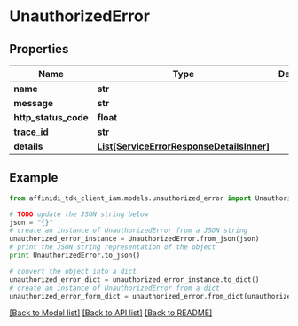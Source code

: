 # UnauthorizedError

## Properties

| Name                 | Type                                                                              | Description | Notes      |
| -------------------- | --------------------------------------------------------------------------------- | ----------- | ---------- |
| **name**             | **str**                                                                           |             |
| **message**          | **str**                                                                           |             |
| **http_status_code** | **float**                                                                         |             |
| **trace_id**         | **str**                                                                           |             |
| **details**          | [**List[ServiceErrorResponseDetailsInner]**](ServiceErrorResponseDetailsInner.md) |             | [optional] |

## Example

```python
from affinidi_tdk_client_iam.models.unauthorized_error import UnauthorizedError

# TODO update the JSON string below
json = "{}"
# create an instance of UnauthorizedError from a JSON string
unauthorized_error_instance = UnauthorizedError.from_json(json)
# print the JSON string representation of the object
print UnauthorizedError.to_json()

# convert the object into a dict
unauthorized_error_dict = unauthorized_error_instance.to_dict()
# create an instance of UnauthorizedError from a dict
unauthorized_error_form_dict = unauthorized_error.from_dict(unauthorized_error_dict)
```

[[Back to Model list]](../README.md#documentation-for-models) [[Back to API list]](../README.md#documentation-for-api-endpoints) [[Back to README]](../README.md)
